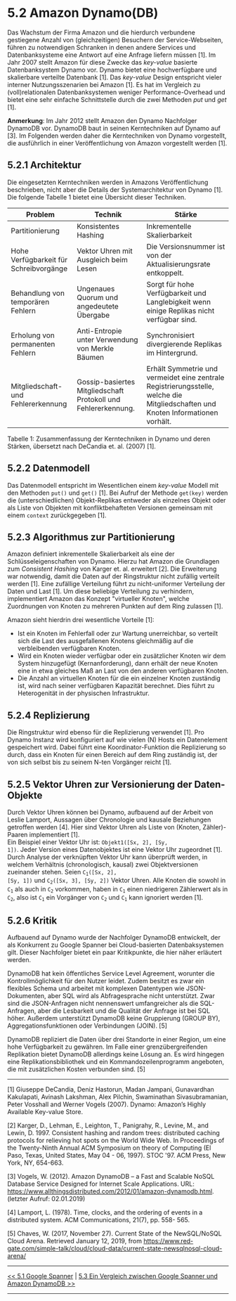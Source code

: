 # 5.2 Amazon Dynamo(DB)

Das Wachstum der Firma Amazon und die hierdurch verbundene gestiegene Anzahl von
(gleichzeitigen) Besuchern der Service-Webseiten, führen zu notwendigen
Schranken in denen andere Services und Datenbanksysteme eine Antwort auf eine
Anfrage liefern müssen [1]. Im Jahr 2007 stellt Amazon für diese Zwecke das
*key-value* basierte Datenbanksystem Dynamo vor. Dynamo bietet
eine hochverfügbare und skalierbare verteilte Datenbank [1].
Das *key-value* Design entspricht vieler interner Nutzungsszenarien bei Amazon [1].
Es hat im Vergleich zu (voll)relationalen Datenbanksystemen weniger
Performance-Overhead und bietet eine sehr einfache Schnittstelle durch die zwei
Methoden *put* und *get* [1].

**Anmerkung**: Im Jahr 2012 stellt Amazon den Dynamo Nachfolger DynamoDB vor.
DynamoDB baut in seinen Kerntechniken auf Dynamo auf [3]. Im Folgenden werden
daher die Kerntechniken von Dynamo vorgestellt, die ausführlich in einer
Veröffentlichung von Amazon vorgestellt werden [1].

## 5.2.1 Architektur
Die eingesetzten Kerntechniken werden in Amazons Veröffentlichung beschrieben,
nicht aber die Details der Systemarchitektur von Dynamo [1].
Die folgende Tabelle 1 bietet eine Übersicht dieser Techniken.

<table>
<thead>
<tr>
<th>Problem</th>
<th>Technik</th>
<th>Stärke</th>
</tr>
</thead>

<tbody>
<tr>
<td>Partitionierung</td>
<td>Konsistentes Hashing</td>
<td>Inkrementelle Skalierbarkeit</td>
</tr>
<tr>
<td>Hohe Verfügbarkeit für Schreibvorgänge</td>
<td>Vektor Uhren mit Ausgleich beim Lesen</td>
<td>Die Versionsnummer ist von der Aktualisierungsrate entkoppelt.</td>
</tr>
<td>Behandlung von temporären Fehlern</td>
<td>Ungenaues Quorum und angedeutete Übergabe</td>
<td>Sorgt für hohe Verfügbarkeit und Langlebigkeit wenn einige Replikas nicht verfügbar sind.</td>
</tr>
<tr>
<td>Erholung von permanenten Fehlern</td>
<td>Anti-Entropie unter Verwendung von Merkle Bäumen</td>
<td>Synchronisiert divergierende Replikas im Hintergrund.</td>
</tr>
<tr>
<td>Mitgliedschaft- und Fehlererkennung</td>
<td>Gossip-basiertes Mitgliedschaft Protokoll und Fehlererkennung.</td>
<td>Erhält Symmetrie und vermeidet eine zentrale Registrierungsstelle, welche
  die Mitgliedschaften und Knoten Informationen vorhält.</td>
</tr>
</tbody>
</table>

Tabelle 1: Zusammenfassung der Kerntechniken in Dynamo und deren Stärken,
übersetzt nach DeCandia et. al. (2007) [1].

## 5.2.2 Datenmodell
Das Datenmodell entspricht im Wesentlichen einem *key-value* Modell mit den Methoden <code>put()</code>
und <code>get()</code> [1]. Bei Aufruf der Methode <code>get(key)</code> werden
die (unterschiedlichen) Objekt-Replikas entweder als einzelnes Objekt oder als
Liste von Objekten mit konfliktbehafteten Versionen gemeinsam mit einem
<code>context</code> zurückgegeben [1].

## 5.2.3 Algorithmus zur Partitionierung
Amazon definiert inkrementelle Skalierbarkeit als eine der Schlüsseleigenschaften
von Dynamo. Hierzu hat Amazon die Grundlagen zum *Consistent Hashing* von Karger et. al. erweitert [2].
Die Erweiterung war notwendig, damit die Daten auf der Ringstruktur nicht
zufällig verteilt werden [1]. Eine zufällige Verteilung führt zu nicht-uniformer
Verteilung der Daten und Last [1]. Um diese beliebige Verteilung zu verhindern,
implementiert Amazon das Konzept "virtueller Knoten", welche Zuordnungen
von Knoten zu mehreren Punkten auf dem Ring zulassen [1].  

Amazon sieht hierdrin drei wesentliche Vorteile [1]:
- Ist ein Knoten im Fehlerfall oder zur Wartung unerreichbar, so verteilt sich
  die Last des ausgefallenen Knotens gleichmäßig auf die verbleibenden
  verfügbaren Knoten.
- Wird ein Knoten wieder verfügbar oder ein zusätzlicher Knoten wir dem System
  hinzugefügt (Kernanforderung), dann erhält der neue Knoten eine in etwa
  gleiches Maß an Last von den anderen verfügbaren Knoten.
- Die Anzahl an virtuellen Knoten für die ein einzelner Knoten zuständig ist,
  wird nach seiner verfügbaren Kapazität berechnet. Dies führt zu Heterogenität
  in der physischen Infrastruktur.

## 5.2.4 Replizierung

Die Ringstruktur wird ebenso für die Replizierung verwendet [1]. Pro Dynamo
Instanz wird konfiguriert auf wie vielen (N) Hosts ein Datenelement gespeichert
wird. Dabei führt eine Koordinator-Funktion die Replizierung so durch, dass ein
Knoten für einen Bereich auf dem Ring zuständig ist, der von sich selbst bis zu
seinem N-ten Vorgänger reicht [1].

## 5.2.5 Vektor Uhren zur Versionierung der Daten-Objekte
Durch Vektor Uhren können bei Dynamo, aufbauend auf der Arbeit von Leslie Lamport,
Aussagen über Chronologie und kausale Beziehungen getroffen werden [4].
Hier sind Vektor Uhren als Liste von (Knoten, Zähler)-Paaren implementiert [1].  
Ein Beispiel einer Vektor Uhr ist: <code>Objekt1([Sx, 2], [Sy, 1])</code>.
Jeder Version eines Datenobjektes ist eine Vektor Uhr zugeordnet [1]. Durch Analyse
der verknüpften Vektor Uhr kann überprüft werden, in welchem Verhältnis
(chronologisch, kausal) zwei Objektversionen zueinander stehen.
Seien <code>C<sub>1</sub>([Sx, 2], [Sy, 1])</code> und <code>C<sub>2</sub>([Sx, 3], [Sy, 2])</code> Vektor Uhren. Alle Knoten die sowohl in <code>C<sub>1</sub></code> als auch in
<code>C<sub>2</sub></code> vorkommen, haben in <code>C<sub>1</sub></code> einen
niedrigeren Zählerwert als in <code>C<sub>2</sub></code>, also ist <code>C<sub>1</sub></code>
ein Vorgänger von <code>C<sub>2</sub></code> und <code>C<sub>1</sub></code> kann
ignoriert werden [1].

## 5.2.6 Kritik

Aufbauend auf Dynamo wurde der Nachfolger DynamoDB entwickelt, der als Konkurrent zu Google Spanner bei Cloud-basierten Datenbaksystemen gilt. Dieser Nachfolger bietet ein paar Kritikpunkte, die hier näher erläutert werden.

DynamoDB hat kein öffentliches Service Level Agreement, worunter die Kontrollmöglichkeit für den Nutzer leidet. Zudem besitzt es zwar ein flexibles Schema und arbeitet mit komplexen Datentypen wie JSON-Dokumenten, aber SQL wird als Abfragesprache nicht unterstützt. Zwar sind die JSON-Anfragen nicht nennenswert umfangreicher als die SQL-Anfragen, aber die Lesbarkeit und die Qualität der Anfrage ist bei SQL höher. Außerdem unterstützt DynamoDB keine Gruppierung (GROUP BY), Aggregationsfunktionen oder Verbindungen (JOIN). [5]

DynamoDB repliziert die Daten über drei Standorte in einer Region, um eine hohe Verfügbarkeit zu gewähren. Im Falle einer grenzübergreifenden Replikation bietet DynamoDB allerdings keine Lösung an. Es wird hingegen eine Replikationsbibliothek und ein Kommandozeilenprogramm angeboten, die mit zusätzlichen Kosten verbunden sind. [5]

***
[1] Giuseppe DeCandia, Deniz Hastorun, Madan Jampani, Gunavardhan Kakulapati,
Avinash Lakshman, Alex Pilchin, Swaminathan Sivasubramanian, Peter Vosshall
and Werner Vogels (2007). Dynamo: Amazon’s Highly Available Key-value Store.

[2] Karger, D., Lehman, E., Leighton, T., Panigrahy, R., Levine,
M., and Lewin, D. 1997. Consistent hashing and random
trees: distributed caching protocols for relieving hot spots on
the World Wide Web. In Proceedings of the Twenty-Ninth
Annual ACM Symposium on theory of Computing (El Paso,
Texas, United States, May 04 - 06, 1997). STOC '97. ACM
Press, New York, NY, 654-663.

[3] Vogels, W. (2012). Amazon DynamoDB – a Fast and Scalable NoSQL Database Service Designed for Internet Scale Applications.
URL: https://www.allthingsdistributed.com/2012/01/amazon-dynamodb.html.
(letzter Aufruf: 02.01.2019)

[4] Lamport, L. (1978). Time, clocks, and the ordering of events in a
distributed system. ACM Communications, 21(7), pp. 558-
565.

[5] Chaves, W. (2017, November 27). Current State of the NewSQL/NoSQL Cloud Arena. Retrieved January 12, 2019, from https://www.red-gate.com/simple-talk/cloud/cloud-data/current-state-newsqlnosql-cloud-arena/

***
[<< 5.1 Google Spanner](5_1_Spanner.md) | [5.3 Ein Vergleich zwischen Google Spanner und Amazon DynamoDB >>](5_3_Ein_Vergleich_zwischen_Google_Spanner_und_Amazon_DynamoDB.md)
***
